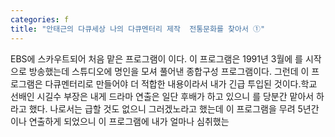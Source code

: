 ```yaml
---
categories: f
title: "안태근의 다큐세상 나의 다큐멘터리 제작  전통문화를 찾아서 ①"
---
```

EBS에 스카우트되어 처음 맡은 프로그램이 이다. 이 프로그램은 1991년 3월에 를 시작으로 방송했는데 스튜디오에 명인을 모셔 풀어낸 종합구성 프로그램이다. 그런데 이 프로그램은 다큐멘터리로 만들어야 더 적합한 내용이라서 내가 긴급 투입된 것이다.학교 선배인 시길수 부장은 내게 드라마 연출은 일단 후배가 하고 있으니 를 당분간 맡아서 하라고 했다. 나로서는 급할 것도 없으니 그러겠노라고 했는데 이 프로그램을 무려 5년간이나 연출하게 되었으니 이 프로그램에 내가 얼마나 심취했는